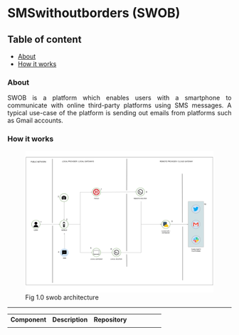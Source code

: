 <h1> SMSwithoutborders (SWOB) </h1>
<h2>Table of content</h2>
<ul>
	<li><a href="#about">About</a></li>
	<li><a href="#how_it_works">How it works</a></li>
</ul>

<h3 id="about">About</h3>

<p style="text-align: justify">
SWOB is a platform which enables users with a smartphone to communicate with online third-party platforms using SMS messages. A typical use-case of the platform is sending out emails from platforms such as Gmail accounts.
</p>

<h3 id="how_it_works">How it works</h3>
<figure>
	<img alt="swob architecture" src="images/deku_swob_arch.png" />
	<figcaption>Fig 1.0 swob architecture</figcaption>
</figure>

<hr>
<table>
	<tr>
		<th>Component</th>
		<th>Description</th>
		<th>Repository</th>
	</tr>
	<tr>
		<td><td>
		<td><td>
		<td><td>
		<td><td>
	</tr>
</table>

